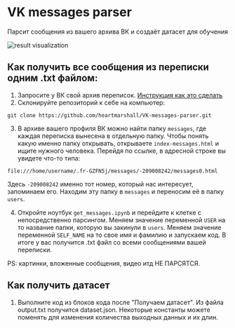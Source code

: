 # VK messages parser
Парсит сообщения из вашего архива ВК и создаёт датасет для обучения

![result visualization](./pics/demonstrarion.gif)

## Как получить все сообщения из переписки одним .txt файлом:
1. Запросите у ВК свой архив переписок. [Инструкция как это сделать](https://vk.com/faq18145)
2. Склонируйте репозиторий к себе на компьютер: 
```
git clone https://github.com/heartmarshall/VK-messages-parser.git
```
3. В архиве вашего профиля ВК можно найти папку `messages`, где каждая переписка вынесена в отдельную папку. Чтобы понять какую именно папку открывать, открываете `index-messages.html` и ищите нужного человека. Перейдя по ссылке, в адресной строке вы увидете что-то типа:
```
file:///home/username/.fr-GZFN5j/messages/-209008242/messages0.html
```
Здесь `-209008242` именно тот номер, который нас интересует, запоминаем его. Находим эту папку в `messages` и переносим её в папку `users`.

4. Откройте ноутбук `get_messages.ipynb` и перейдите к клетке с непосредственно парсингом. Меняем значение переменной `USER` на то название папки, которую вы закинули в `users`. Меняем значение переменной `SELF_NAME` на то свое имя и фамилию и запускаем код. В итоге у вас получится .txt файл со всеми сообщениями вашей переписки.

PS: картинки, вложенные сообщения, видео итд НЕ ПАРСЯТСЯ.

## Как получить датасет

1. Выполните код из блоков кода после "Получаем датасет". Из файла output.txt получится dataset.json. Некоторые константы можете поменять для изменения количества выходных данных и их длин.
